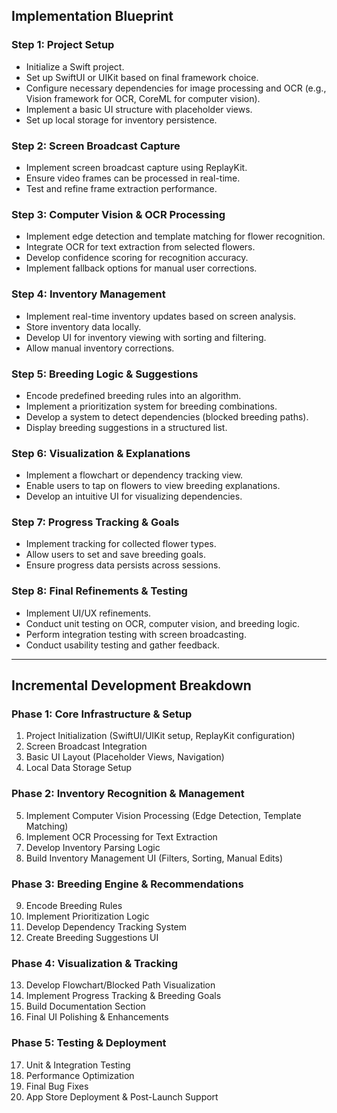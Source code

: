 ## **Implementation Blueprint**

### **Step 1: Project Setup**
- Initialize a Swift project.
- Set up SwiftUI or UIKit based on final framework choice.
- Configure necessary dependencies for image processing and OCR (e.g., Vision framework for OCR, CoreML for computer vision).
- Implement a basic UI structure with placeholder views.
- Set up local storage for inventory persistence.

### **Step 2: Screen Broadcast Capture**
- Implement screen broadcast capture using ReplayKit.
- Ensure video frames can be processed in real-time.
- Test and refine frame extraction performance.

### **Step 3: Computer Vision & OCR Processing**
- Implement edge detection and template matching for flower recognition.
- Integrate OCR for text extraction from selected flowers.
- Develop confidence scoring for recognition accuracy.
- Implement fallback options for manual user corrections.

### **Step 4: Inventory Management**
- Implement real-time inventory updates based on screen analysis.
- Store inventory data locally.
- Develop UI for inventory viewing with sorting and filtering.
- Allow manual inventory corrections.

### **Step 5: Breeding Logic & Suggestions**
- Encode predefined breeding rules into an algorithm.
- Implement a prioritization system for breeding combinations.
- Develop a system to detect dependencies (blocked breeding paths).
- Display breeding suggestions in a structured list.

### **Step 6: Visualization & Explanations**
- Implement a flowchart or dependency tracking view.
- Enable users to tap on flowers to view breeding explanations.
- Develop an intuitive UI for visualizing dependencies.

### **Step 7: Progress Tracking & Goals**
- Implement tracking for collected flower types.
- Allow users to set and save breeding goals.
- Ensure progress data persists across sessions.

### **Step 8: Final Refinements & Testing**
- Implement UI/UX refinements.
- Conduct unit testing on OCR, computer vision, and breeding logic.
- Perform integration testing with screen broadcasting.
- Conduct usability testing and gather feedback.

---

## **Incremental Development Breakdown**

### **Phase 1: Core Infrastructure & Setup**
1. Project Initialization (SwiftUI/UIKit setup, ReplayKit configuration)
2. Screen Broadcast Integration
3. Basic UI Layout (Placeholder Views, Navigation)
4. Local Data Storage Setup

### **Phase 2: Inventory Recognition & Management**
5. Implement Computer Vision Processing (Edge Detection, Template Matching)
6. Implement OCR Processing for Text Extraction
7. Develop Inventory Parsing Logic
8. Build Inventory Management UI (Filters, Sorting, Manual Edits)

### **Phase 3: Breeding Engine & Recommendations**
9. Encode Breeding Rules
10. Implement Prioritization Logic
11. Develop Dependency Tracking System
12. Create Breeding Suggestions UI

### **Phase 4: Visualization & Tracking**
13. Develop Flowchart/Blocked Path Visualization
14. Implement Progress Tracking & Breeding Goals
15. Build Documentation Section
16. Final UI Polishing & Enhancements

### **Phase 5: Testing & Deployment**
17. Unit & Integration Testing
18. Performance Optimization
19. Final Bug Fixes
20. App Store Deployment & Post-Launch Support
